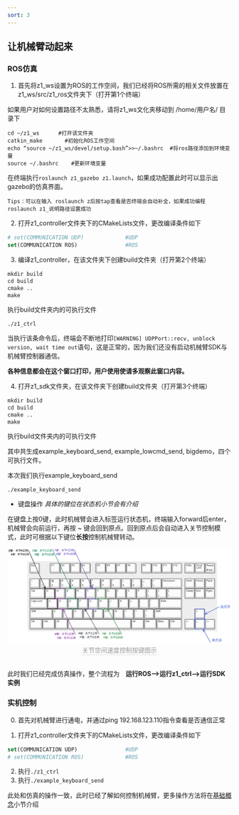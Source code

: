 ```yaml
---
sort: 3
---
```

## 让机械臂动起来

### ROS仿真

1. 首先将z1_ws设置为ROS的工作空间，我们已经将ROS所需的相关文件放置在z1_ws/src/z1_ros文件夹下（打开第1个终端）

如果用户对如何设置路径不太熟悉，请将z1_ws文化夹移动到 /home/用户名/ 目录下
```shell
cd ~/z1_ws      #打开该文件夹
catkin_make       #初始化ROS工作空间
echo “source ~/z1_ws/devel/setup.bash”>>~/.bashrc  #将ros路径添加到环境变量
source ~/.bashrc    #更新环境变量
```
在终端执行`roslaunch z1_gazebo z1.launch`，如果成功配置此时可以显示出gazebo的仿真界面。

```
Tips：可以在输入 roslaunch z后按tap查看是否终端会自动补全，如果成功编程roslaunch z1_说明路径设置成功
```

2. 打开z1_controller文件夹下的CMakeLists文件，更改编译条件如下

```cmake
# set(COMMUNICATION UDP)             #UDP
set(COMMUNICATION ROS)               #ROS
```
3. 编译z1_controller，在该文件夹下创建build文件夹（打开第2个终端）
```shell
mkdir build
cd build
cmake ..
make
```
执行build文件夹内的可执行文件
```shell
./z1_ctrl
```
当执行该条命令后，终端会不断地打印`[WARNING] UDPPort::recv, unblock version, wait time out`语句，这是正常的，因为我们还没有启动机械臂SDK与机械臂控制器通信。

**各种信息都会在这个窗口打印，用户使用使请多观察此窗口内容。**

4. 打开z1_sdk文件夹，在该文件夹下创建build文件夹（打开第3个终端）
```shell
mkdir build
cd build
cmake ..
make
```
执行build文件夹内的可执行文件

其中共生成example_keyboard_send, example_lowcmd_send, bigdemo，四个可执行文件。

本次我们执行example_keyboard_send
```shell
./example_keyboard_send
```
+ 键盘操作 *具体的键位在状态机小节会有介绍*

在键盘上按0键，此时机械臂会进入标签运行状态机，终端输入forward后enter，机械臂会向前运行，再按 ~ 键会回到原点。回到原点后会自动进入关节控制模式，此时可根据以下键位**长按**控制机械臂转动。

<center>
<img src="../img/joint_keyboard.png" style="zoom:100%" alt=" 图片不见了。。。 "/>
<br>
<div style="color:orange; border-bottom: 0.1px solid #d9d9d9;
display: inline-block;
color: #999;
padding: 1px;">关节空间速度控制按键图示</div>
</center>
<br>


此时我们已经完成仿真操作，整个流程为&emsp;**运行ROS-->运行z1_ctrl-->运行SDK实例**

### 实机控制

0. 首先对机械臂进行通电，并通过ping 192.168.123.110指令查看是否通信正常

1. 打开z1_controller文件夹下的CMakeLists文件，更改编译条件如下

```cmake
set(COMMUNICATION UDP)               #UDP
# set(COMMUNICATION ROS)             #ROS
```
2. 执行`./z1_ctrl`
3. 执行`./example_keyboard_send`

此处和仿真的操作一致，此时已经了解如何控制机械臂，更多操作方法将在[基础概念](armtest.unitree.com/basics/)小节介绍